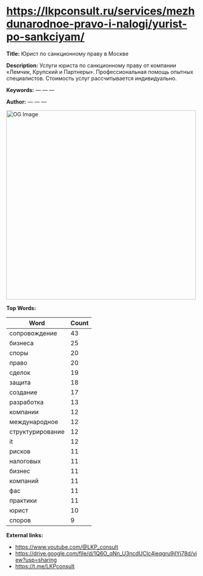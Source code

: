 # https://lkpconsult.ru/services/mezhdunarodnoe-pravo-i-nalogi/yurist-po-sankciyam/

**Title:** Юрист по санкционному праву в Москве

**Description:** Услуги юриста по санкционному праву от компании «Лемчик, Крупский и Партнеры». Профессиональная помощь опытных специалистов. Стоимость услуг рассчитывается индивидуально.

**Keywords:** — — —

**Author:** — — —

<img src="https://lkpconsult.ru/bitrix/templates/portal/images/og-logo.png" alt="OG Image" width="500px">

**Top Words:**

| Word       | Count |
|------------|-------|
| сопровождение | 43    |
| бизнеса    | 25    |
| споры      | 20    |
| право      | 20    |
| сделок     | 19    |
| защита     | 18    |
| создание   | 17    |
| разработка | 13    |
| компании   | 12    |
| международное | 12    |
| структурирование | 12    |
| it         | 12    |
| рисков     | 11    |
| налоговых  | 11    |
| бизнес     | 11    |
| компаний   | 11    |
| фас        | 11    |
| практики   | 11    |
| юрист      | 10    |
| споров     | 9     |


**External links:**

- https://www.youtube.com/@LKP_consult
- https://drive.google.com/file/d/1Q6O_qNn_U3ncdUCIc4jeqgru9jIYj78d/view?usp=sharing
- https://t.me/LKPconsult

